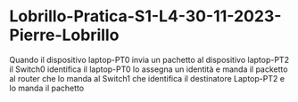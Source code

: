# Lobrillo-Pratica-S1-L4-30-11-2023-Pierre-Lobrillo
Quando il dispositivo laptop-PT0 invia un pachetto al dispositivo laptop-PT2
il Switch0 identifica il laptop-PT0 lo assegna un identità e manda il packetto al router che lo manda al Switch1 che identifica il destinatore Laptop-PT2 e lo manda il pachetto

